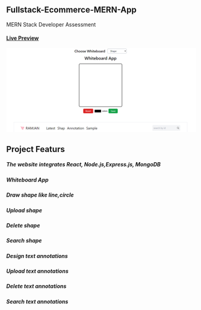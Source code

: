 ## Fullstack-Ecommerce-MERN-App

MERN Stack Developer Assessment

#### [Live Preview](https://mern-interview-test-23ft.vercel.app/)





![](https://github.com/Ramjanict/MERN-Interview-Test/blob/main/frontend/public/MERN.png?raw=true)


## Project Featurs
##### The website integrates React, Node.js,Express.js, MongoDB
##### Whiteboard App
##### Draw  shape like line,circle
##### Upload shape
##### Delete shape
##### Search shape
##### Design text annotations
##### Upload text annotations
##### Delete text annotations
##### Search text annotations

